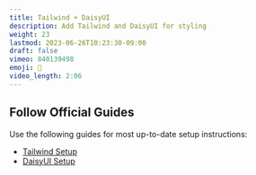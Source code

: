 ```yaml
---
title: Tailwind + DaisyUI
description: Add Tailwind and DaisyUI for styling
weight: 23
lastmod: 2023-06-26T10:23:30-09:00
draft: false
vimeo: 840139498
emoji: 🌻
video_length: 2:06
---
```


## Follow Official Guides

Use the following guides for most up-to-date setup instructions:

- [Tailwind Setup](https://tailwindcss.com/docs/guides/sveltekit)
- [DaisyUI Setup](https://daisyui.com/docs/install/)
